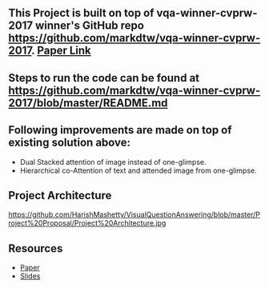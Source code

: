 ## This Project is built on top of vqa-winner-cvprw-2017 winner's GitHub repo https://github.com/markdtw/vqa-winner-cvprw-2017. [Paper Link](https://arxiv.org/pdf/1708.02711.pdf)

## Steps to run the code can be found at https://github.com/markdtw/vqa-winner-cvprw-2017/blob/master/README.md


## Following improvements are made on top of existing solution above:
  - Dual Stacked attention of image instead of one-glimpse.
  - Hierarchical co-Attention of text and attended image from one-glimpse.
  
## Project Architecture
https://github.com/HarishMashetty/VisualQuestionAnswering/blob/master/Project%20Proposal/Project%20Architecture.jpg

## Resources
  - [Paper](https://github.com/HarishMashetty/VisualQuestionAnswering/blob/master/Project%20Proposal/CS17EMDS11010_CS17EMDS11016_CS17EMDS11019_Report.pdf)
  - [Slides](https://github.com/HarishMashetty/VisualQuestionAnswering/blob/master/Project%20Proposal/VQA%20presentation_v2.pptx)
